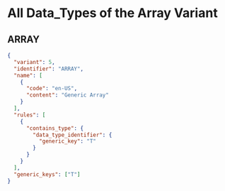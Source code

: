 # All Data_Types of the Array Variant

## ARRAY
```json
{
  "variant": 5,
  "identifier": "ARRAY",
  "name": [
    {
      "code": "en-US",
      "content": "Generic Array"
    }
  ],
  "rules": [
    {
      "contains_type": {
        "data_type_identifier": {
          "generic_key": "T"
        }
      }
    }
  ],
  "generic_keys": ["T"]
}
```
